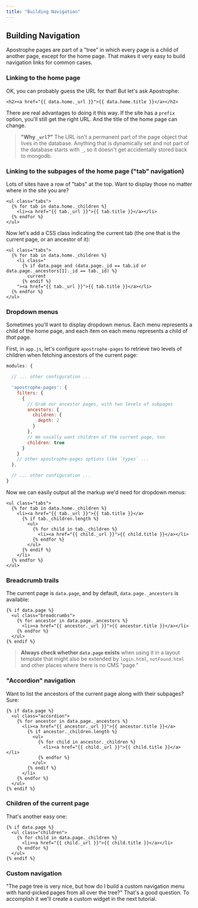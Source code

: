 ```yaml
---
title: "Building Navigation"
---
```


## Building Navigation

Apostrophe pages are part of a "tree" in which every page is a child of another page, except for the home page. That makes it very easy to build navigation links for common cases.

### Linking to the home page

OK, you can probably guess the URL for that! But let's ask Apostrophe:

```markup
<h2><a href="{{ data.home._url }}">{{ data.home.title }}</a></h2>
```

There are real advantages to doing it this way. If the site has a `prefix` option, you'll still get the right URL. And the title of the home page can change.

> **"Why `_url`?"** The URL isn't a permanent part of the page object that lives in the database. Anything that is dynamically set and not part of the database starts with `_`, so it doesn't get accidentally stored back to mongodb.

### Linking to the subpages of the home page ("tab" navigation)

Lots of sites have a row of "tabs" at the top. Want to display those no matter where in the site you are?

```markup
<ul class="tabs">
  {% for tab in data.home._children %}
    <li><a href="{{ tab._url }}">{{ tab.title }}</a></li>
  {% endfor %}
</ul>
```

Now let's add a CSS class indicating the current tab (the one that is the current page, or an ancestor of it):

```markup
<ul class="tabs">
  {% for tab in data.home._children %}
    <li class="
      {% if data.page and (data.page._id == tab.id or data.page._ancestors[1]._id == tab._id) %}
        current
      {% endif %}
    "><a href="{{ tab._url }}">{{ tab.title }}</a></li>
  {% endfor %}
</ul>
```

### Dropdown menus

Sometimes you'll want to display dropdown menus. Each menu represents a child of the home page, and each item on each menu represents a child of *that* page.

First, in `app.js`, let's configure `apostrophe-pages` to retrieve two levels of children when fetching ancestors of the current page:

```javascript
modules: {

  // ... other configuration ...

  'apostrophe-pages': {
    filters: {
      {
        // Grab our ancestor pages, with two levels of subpages
        ancestors: {
          children: {
            depth: 2
          }
        },
        // We usually want children of the current page, too
        children: true
      }
    }
    // other apostrophe-pages options like `types` ...
  },

  // ... other configuration ...
}
```

Now we can easily output all the markup we'd need for dropdown menus:

```markup
<ul class="tabs">
  {% for tab in data.home._children %}
    <li><a href="{{ tab._url }}">{{ tab.title }}</a>
      {% if tab._children.length %}
        <ul>
          {% for child in tab._children %}
            <li><a href="{{ child._url }}">{{ child.title }}</a></li>
          {% endfor %}
        </ul>
      {% endif %}
    </li>
  {% endfor %}
</ul>
```

### Breadcrumb trails

The current page is `data.page`, and by default, `data.page._ancestors` is available:

```markup
{% if data.page %}
  <ul class="breadcrumbs">
    {% for ancestor in data.page._ancestors %}
      <li><a href="{{ ancestor._url }}">{{ ancestor.title }}</a></li>
    {% endfor %}
  </ul>
{% endif %}
```

> **Always check whether `data.page` exists** when using it in a layout template that might also be extended by `login.html`, `notFound.html` and other places where there is no CMS "page."

### "Accordion" navigation

Want to list the ancestors of the current page along with their subpages? Sure:

```markup
{% if data.page %}
  <ul class="accordion">
    {% for ancestor in data.page._ancestors %}
      <li><a href="{{ ancestor._url }}">{{ ancestor.title }}</a>
        {% if ancestor._children.length %}
          <ul>
            {% for child in ancestor._children %}
              <li><a href="{{ child._url }}">{{ child.title }}</a></li>
            {% endfor %}
          </ul>
        {% endif %}
      </li>
    {% endfor %}
  </ul>
{% endif %}
```

### Children of the current page

That's another easy one:

```markup
{% if data.page %}
  <ul class="children">
    {% for child in data.page._children %}
      <li><a href="{{ child._url }}">{{ child.title }}</a></li>
    {% endfor %}
  </ul>
{% endif %}
```

### Custom navigation

"The page tree is very nice, but how do I build a custom navigation menu with hand-picked pages from all over the tree?" That's a good question. To accomplish it we'll create a custom widget in the next tutorial.
